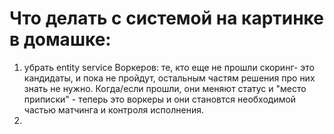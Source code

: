 # Что делать с системой на картинке в домашке:

1. убрать entity service Воркеров: те, кто еще не прошли скоринг- это кандидаты, и пока не пройдут, остальным частям решения про них знать не нужно. 
Когда/если прошли, они меняют статус и "место приписки" - теперь это воркеры и они становтся необходимой частью матчинга и контроля исполнения.
2. 
